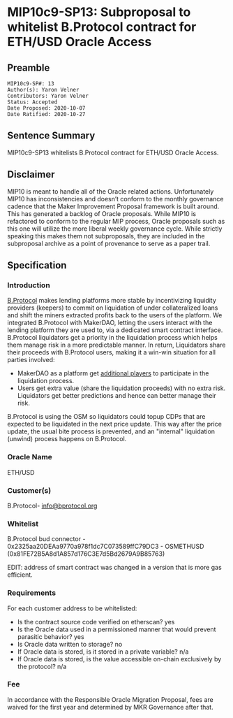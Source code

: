 # MIP10c9-SP13: Subproposal to whitelist B.Protocol contract for ETH/USD Oracle Access

## Preamble

```
MIP10c9-SP#: 13
Author(s): Yaron Velner
Contributors: Yaron Velner
Status: Accepted
Date Proposed: 2020-10-07
Date Ratified: 2020-10-27
```

## Sentence Summary
MIP10c9-SP13 whitelists B.Protocol contract for ETH/USD Oracle Access.

## Disclaimer

MIP10 is meant to handle all of the Oracle related actions. Unfortunately MIP10 has inconsistencies and doesn’t conform to the monthly governance cadence that the Maker Improvement Proposal framework is built around. This has generated a backlog of Oracle proposals. While MIP10 is refactored to conform to the regular MIP process, Oracle proposals such as this one will utilize the more liberal weekly governance cycle. While strictly speaking this makes them not subproposals, they are included in the subproposal archive as a point of provenance to serve as a paper trail.

## Specification

### Introduction

[B.Protocol](https://medium.com/b-protocol/b-protocol-b6dd4e3bf9c0) makes lending platforms more stable by incentivizing liquidity providers (keepers) to commit on liquidation of under collateralized loans and shift the miners extracted profits back to the users of the platform. 
We integrated B.Protocol with MakerDAO, letting the users interact with the lending platform they are used to, via a dedicated smart contract interface. B.Protocol liquidators get a priority in the liquidation process which helps them manage risk in a more predictable manner. In return, Liquidators share their proceeds with B.Protocol users, making it a win-win situation for all parties involved:
 
* MakerDAO as a platform get [additional players](https://medium.com/b-protocol/the-genesis-backstop-b-protocol-brings-new-players-to-defi-liquidations-74619b11486e) to participate in the liquidation process.
* Users get extra value (share the liquidation proceeds) with no extra risk.
Liquidators get better predictions and hence can better manage their risk.


B.Protocol is using the OSM so liquidators could topup CDPs that are expected to be liquidated in the next price update.
This way after the price update, the usual bite process is prevented, and an "internal" liquidation (unwind) process happens on B.Protocol.

### Oracle Name

ETH/USD

### Customer(s)

B.Protocol- [info@bprotocol.org](mailto:info@bprotocol.org)

### Whitelist

B.Protocol bud connector - 0x2325aa20DEAa9770a978f1dc7C073589ffC79DC3 - OSMETHUSD (0x81FE72B5A8d1A857d176C3E7d5Bd2679A9B85763)

EDIT: address of smart contract was changed in a version that is more gas efficient.

### Requirements

For each customer address to be whitelisted:

* Is the contract source code verified on etherscan? yes
* Is the Oracle data used in a permissioned manner that would prevent parasitic behavior? yes
* Is Oracle data written to storage? no
* If Oracle data is stored, is it stored in a private variable? n/a
* If Oracle data is stored, is the value accessible on-chain exclusively by the protocol? n/a

### Fee

In accordance with the Responsible Oracle Migration Proposal, fees are waived for the first year and determined by MKR Governance after that.